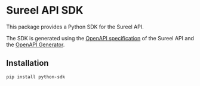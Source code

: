 # Sureel API SDK

This package provides a Python SDK for the Sureel API.

The SDK is generated using the [OpenAPI specification](https://api.sureel.ai/b2b-docs/json) of the Sureel API and the [OpenAPI Generator](https://github.com/OpenAPITools/openapi-generator).

## Installation

```sh
pip install python-sdk
```
